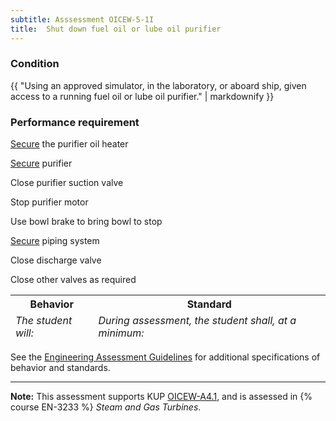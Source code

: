 ```yaml
---
subtitle: Asssessment OICEW-5-1I
title:  Shut down fuel oil or lube oil purifier
---
```




### Condition

{{ "Using an approved simulator, in the laboratory, or aboard ship, given access to a running fuel oil or lube oil purifier." | markdownify }}

### Performance requirement 

<table width='100%' class='Guidelines'>
 <thead>
 <tr>
     <th class='thirty'>Behavior</th>
     <th class='seventy'>Standard</th>
 </tr>
 <tr>
     <td><em>The student will:</em></td>
     <td><em>During assessment, the student shall, at a minimum:</em></td>
 </tr>
 </thead>
 <tbody>


<!--rowstart-->

[Secure](guidelines#secure) the purifier oil heater

<!--cellbreak-->



<!--rowend-->


<!--rowstart-->

[Secure](guidelines#secure) purifier

<!--cellbreak-->

Close purifier suction valve

Stop purifier motor

Use bowl brake to bring bowl to stop

<!--rowend-->


<!--rowstart-->

[Secure](guidelines#secure) piping system

<!--cellbreak-->

Close discharge valve

Close other valves as required

<!--rowend-->


 </tbody>
 </table>



See the [Engineering Assessment Guidelines](guidelines) for additional specifications of behavior and standards.


*****

**Note:** This assessment supports KUP [OICEW-A4.1]({{site.baseurl}}/tables/31.html#OICEW-A4.1), and is assessed in  {% course  EN-3233 %}  *Steam and Gas Turbines*. 

